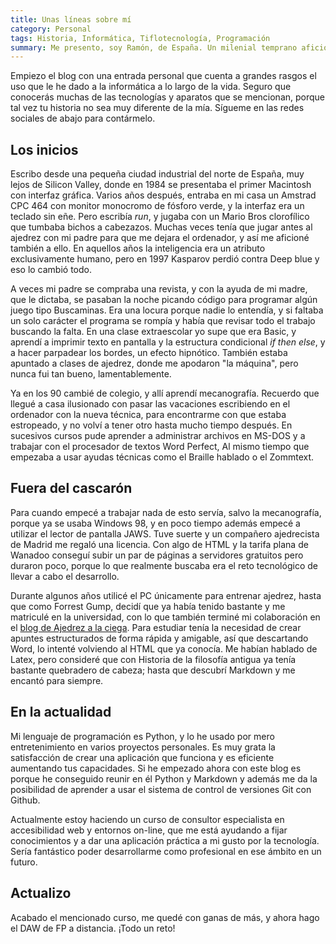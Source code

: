 ```yaml
---
title: Unas líneas sobre mí
category: Personal
tags: Historia, Informática, Tiflotecnología, Programación
summary: Me presento, soy Ramón, de España. Un milenial temprano aficionado a la informática
---
```


Empiezo el blog con una entrada personal que cuenta a grandes rasgos el uso que le he dado a la informática a lo largo de la  vida. Seguro que conocerás muchas de las tecnologías y aparatos que se mencionan, porque tal vez tu historia no sea muy diferente de la mía. Sígueme en las redes sociales de abajo para contármelo.

## Los inicios

Escribo desde una pequeña ciudad industrial del norte de España, muy lejos de Silicon Valley, donde en 1984 se  presentaba el primer Macintosh con interfaz gráfica. Varios años después, entraba en mi casa un Amstrad CPC 464 con monitor monocromo de fósforo verde, y la interfaz era un teclado sin eñe. Pero escribía *run*, y jugaba con un Mario Bros clorofílico que tumbaba  bichos a cabezazos. Muchas veces tenía que jugar antes al ajedrez con mi padre  para que me dejara el ordenador, y así me aficioné también a ello. En aquellos años la inteligencia era un atributo exclusivamente humano, pero en 1997 Kasparov perdió contra Deep blue y eso lo cambió todo.

A veces mi padre se compraba una revista, y con la ayuda de mi madre, que le dictaba, se pasaban la noche picando código para programar algún juego tipo  Buscaminas. Era una locura porque nadie lo entendía, y si faltaba un solo carácter el programa se rompía y había que revisar todo el trabajo buscando la falta. En una clase extraescolar yo supe que era Basic, y aprendí a imprimir texto en pantalla y la estructura condicional *if then else*, y a hacer parpadear los bordes, un efecto hipnótico. También estaba apuntado a clases de ajedrez, donde me apodaron "la máquina", pero nunca fui tan bueno, lamentablemente.

Ya en los 90 cambié de colegio, y allí aprendí mecanografía. Recuerdo que llegué a casa ilusionado con  pasar las vacaciones escribiendo en el ordenador con la nueva técnica, para encontrarme con que estaba estropeado, y no volví a tener otro hasta mucho tiempo después. En sucesivos cursos pude aprender a administrar archivos en MS-DOS y a trabajar con  el procesador de textos Word Perfect, Al mismo tiempo que empezaba a usar ayudas técnicas como el Braille hablado o el Zommtext.

## Fuera del cascarón

Para cuando empecé a trabajar nada de esto servía, salvo la mecanografía, porque ya se usaba Windows 98, y en poco tiempo además empecé a utilizar el lector de pantalla JAWS. Tuve suerte y un compañero ajedrecista de Madrid me regaló una licencia. Con algo de HTML y la tarifa plana de Wanadoo conseguí subir un par de páginas  a servidores gratuitos pero duraron poco, porque lo que realmente buscaba era el reto tecnológico de llevar a cabo el desarrollo.

Durante algunos años utilicé el PC únicamente para entrenar ajedrez, hasta que como Forrest Gump, decidí que ya había tenido bastante y me matriculé en la universidad, con lo que también terminé mi colaboración en el [blog de Ajedrez a la ciega](http://ajedrezalaciega.blogspot.com/). Para estudiar tenía la necesidad de  crear apuntes estructurados de forma rápida y amigable, así que descartando Word, lo intenté volviendo al HTML que ya conocía. Me habían hablado de Latex, pero  consideré que con Historia de la filosofía antigua ya tenía bastante quebradero de cabeza; hasta que descubrí Markdown y me encantó para siempre.

## En la actualidad

Mi lenguaje de programación es Python, y lo he usado por mero entretenimiento en varios proyectos personales. Es muy grata la satisfacción de crear una aplicación que funciona y es eficiente aumentando tus capacidades. Si he empezado ahora con este blog es porque he conseguido reunir en él Python y Markdown y además me da la posibilidad de aprender a usar el sistema de control de versiones Git con Github.

Actualmente estoy haciendo un curso de consultor especialista en accesibilidad web y entornos on-line, que me está ayudando a fijar conocimientos y a dar una aplicación práctica a mi gusto por la tecnología. Sería fantástico poder desarrollarme como profesional en ese ámbito en un futuro.

## Actualizo

Acabado el mencionado curso, me quedé con ganas de más, y ahora hago el DAW de FP a distancia. ¡Todo un reto!
